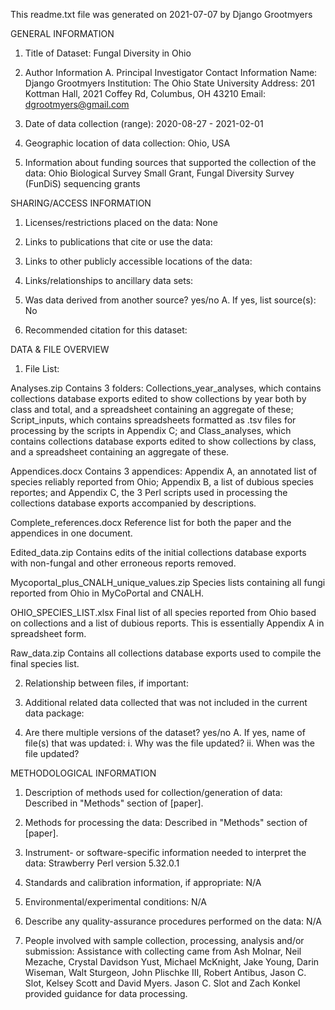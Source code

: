 This readme.txt file was generated on 2021-07-07 by Django Grootmyers


GENERAL INFORMATION

1. Title of Dataset: Fungal Diversity in Ohio

2. Author Information
	A. Principal Investigator Contact Information
		Name: Django Grootmyers
		Institution: The Ohio State University
		Address: 201 Kottman Hall, 2021 Coffey Rd, Columbus, OH 43210
		Email: dgrootmyers@gmail.com

3. Date of data collection (range): 2020-08-27 - 2021-02-01 

4. Geographic location of data collection: Ohio, USA

5. Information about funding sources that supported the collection of the data: Ohio Biological Survey Small Grant, Fungal Diversity Survey (FunDiS) sequencing grants


SHARING/ACCESS INFORMATION

1. Licenses/restrictions placed on the data: None 

2. Links to publications that cite or use the data: 

3. Links to other publicly accessible locations of the data: 

4. Links/relationships to ancillary data sets: 

5. Was data derived from another source? yes/no
	A. If yes, list source(s): No

6. Recommended citation for this dataset:


DATA & FILE OVERVIEW

1. File List: 

Analyses.zip Contains 3 folders: Collections_year_analyses, which contains collections database exports edited to show collections by year both by class and total, and a spreadsheet containing an aggregate of these; Script_inputs, which contains spreadsheets formatted as .tsv files for processing by the scripts in Appendix C; and Class_analyses, which contains collections database exports edited to show collections by class, and a spreadsheet containing an aggregate of these.

Appendices.docx Contains 3 appendices: Appendix A, an annotated list of species reliably reported from Ohio; Appendix B, a list of dubious species reportes; and Appendix C, the 3 Perl scripts used in processing the collections database exports accompanied by descriptions.

Complete_references.docx Reference list for both the paper and the appendices in one document.

Edited_data.zip Contains edits of the initial collections database exports with non-fungal and other erroneous reports removed.

Mycoportal_plus_CNALH_unique_values.zip Species lists containing all fungi reported from Ohio in MyCoPortal and CNALH.

OHIO_SPECIES_LIST.xlsx Final list of all species reported from Ohio based on collections and a list of dubious reports. This is essentially Appendix A in spreadsheet form.

Raw_data.zip Contains all collections database exports used to compile the final species list.


2. Relationship between files, if important: 

3. Additional related data collected that was not included in the current data package: 

4. Are there multiple versions of the dataset? yes/no
	A. If yes, name of file(s) that was updated: 
		i. Why was the file updated? 
		ii. When was the file updated? 


METHODOLOGICAL INFORMATION

1. Description of methods used for collection/generation of data: Described in "Methods" section of [paper].

2. Methods for processing the data: Described in "Methods" section of [paper].

3. Instrument- or software-specific information needed to interpret the data: Strawberry Perl version 5.32.0.1

4. Standards and calibration information, if appropriate: N/A

5. Environmental/experimental conditions: N/A

6. Describe any quality-assurance procedures performed on the data: N/A

7. People involved with sample collection, processing, analysis and/or submission: Assistance with collecting came from Ash Molnar, Neil Mezache, Crystal Davidson Yust, Michael McKnight, Jake Young, Darin Wiseman, Walt Sturgeon, John Plischke III, Robert Antibus, Jason C. Slot, Kelsey Scott and David Myers. Jason C. Slot and Zach Konkel provided guidance for data processing.

